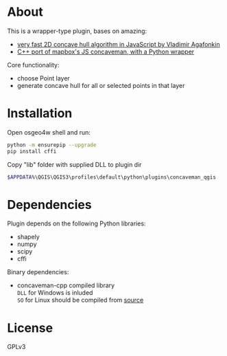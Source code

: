 # About

This is a wrapper-type plugin, bases on amazing:
- [very fast 2D concave hull algorithm in JavaScript by Vladimir Agafonkin](https://github.com/mapbox/concaveman)
- [C++ port of mapbox's JS concaveman, with a Python wrapper](https://github.com/sadaszewski/concaveman-cpp)

Core functionality:
- choose Point layer
- generate concave hull for all or selected points in that layer

# Installation

Open osgeo4w shell and run:

```bash
python -m ensurepip --upgrade
pip install cffi
```

Copy "lib" folder with supplied DLL to plugin dir
```bash
$APPDATA%\QGIS\QGIS3\profiles\default\python\plugins\concaveman_qgis
```

# Dependencies

Plugin depends on the following Python libraries:
- shapely
- numpy
- scipy
- cffi

Binary dependencies:
- concaveman-cpp compiled library  
  `DLL` for Windows is inluded  
	`SO` for Linux should be compiled from [source](https://github.com/sadaszewski/concaveman-cpp)

# License

GPLv3
